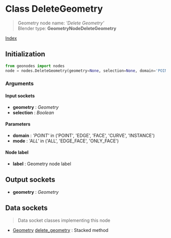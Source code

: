 
# Class DeleteGeometry

> Geometry node name: _'Delete Geometry'_<br>Blender type:  **GeometryNodeDeleteGeometry**


[Index](/docs/index.md)

## Initialization


```python
from geonodes import nodes
node = nodes.DeleteGeometry(geometry=None, selection=None, domain='POINT', mode='ALL', label=None)
```


### Arguments


#### Input sockets



- **geometry** : _Geometry_
- **selection** : _Boolean_



#### Parameters



- **domain** : _'POINT'_ in ('POINT', 'EDGE', 'FACE', 'CURVE', 'INSTANCE')
- **mode** : _'ALL'_ in ('ALL', 'EDGE_FACE', 'ONLY_FACE')



#### Node label



- **label** : Geometry node label



## Output sockets



- **geometry** : _Geometry_



## Data sockets

> Data socket classes implementing this node




- [Geometry](../sockets/Geometry.md) [delete_geometry](../sockets/Geometry.md#delete_geometry) : Stacked method


